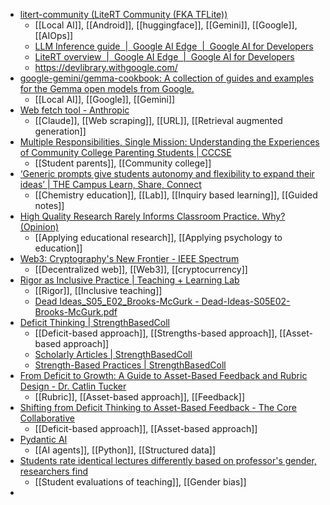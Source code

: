 - [litert-community (LiteRT Community (FKA TFLite))](https://huggingface.co/litert-community)
	- [[Local AI]], [[Android]], [[huggingface]], [[Gemini]], [[Google]], [[AIOps]]
	- [LLM Inference guide  |  Google AI Edge  |  Google AI for Developers](https://ai.google.dev/edge/mediapipe/solutions/genai/llm_inference)
	- [LiteRT overview  |  Google AI Edge  |  Google AI for Developers](https://ai.google.dev/edge/litert)
	- https://devlibrary.withgoogle.com/
- [google-gemini/gemma-cookbook: A collection of guides and examples for the Gemma open models from Google.](https://github.com/google-gemini/gemma-cookbook)
	- [[Local AI]], [[Google]], [[Gemini]]
- [Web fetch tool - Anthropic](https://docs.anthropic.com/en/docs/agents-and-tools/tool-use/web-fetch-tool)
	- [[Claude]], [[Web scraping]], [[URL]], [[Retrieval augmented generation]]
- [Multiple Responsibilities, Single Mission: Understanding the Experiences of Community College Parenting Students | CCCSE](https://cccse.org/parenting-students)
	- [[Student parents]], [[Community college]]
- [‘Generic prompts give students autonomy and flexibility to expand their ideas’ | THE Campus Learn, Share, Connect](https://www.timeshighereducation.com/campus/generic-prompts-give-students-autonomy-and-flexibility-expand-their-ideas)
	- [[Chemistry education]], [[Lab]], [[Inquiry based learning]], [[Guided notes]]
- [High Quality Research Rarely Informs Classroom Practice. Why? (Opinion)](https://www.edweek.org/leadership/opinion-high-quality-research-rarely-informs-classroom-practice-why/2025/09)
	- [[Applying educational research]], [[Applying psychology to education]]
- [Web3: Cryptography's New Frontier - IEEE Spectrum](https://spectrum.ieee.org/web3-hardware-security)
	- [[Decentralized web]], [[Web3]], [[cryptocurrency]]
- [Rigor as Inclusive Practice | Teaching + Learning Lab](https://tll.mit.edu/rigor-as-inclusive-practice/)
	- [[Rigor]], [[Inclusive teaching]]
	- [Dead Ideas_S05_E02_Brooks-McGurk - Dead-Ideas-S05E02-Brooks-McGurk.pdf](https://bpb-us-w2.wpmucdn.com/edblogs.columbia.edu/dist/8/1109/files/2022/10/Dead-Ideas-S05E02-Brooks-McGurk.pdf)
- [Deficit Thinking | StrengthBasedColl](https://www.strengthbasedcollective.com/research-deficitthinking)
	- [[Deficit-based approach]], [[Strengths-based approach]], [[Asset-based approach]]
	- [Scholarly Articles | StrengthBasedColl](https://www.strengthbasedcollective.com/scholarly-articles)
	- [Strength-Based Practices | StrengthBasedColl](https://www.strengthbasedcollective.com/research-sbpractices)
- [From Deficit to Growth: A Guide to Asset-Based Feedback and Rubric Design - Dr. Catlin Tucker](https://catlintucker.com/2025/04/asset-based-feedback-rubrics/)
	- [[Rubric]], [[Asset-based approach]], [[Feedback]]
- [Shifting from Deficit Thinking to Asset-Based Feedback - The Core Collaborative](https://thecorecollaborative.com/shifting-from-deficit-thinking-to-asset-based-feedback/)
	- [[Deficit-based approach]], [[Asset-based approach]]
- [Pydantic AI](https://ai.pydantic.dev/)
	- [[AI agents]], [[Python]], [[Structured data]]
- [Students rate identical lectures differently based on professor's gender, researchers find](https://www.psypost.org/students-rate-identical-lectures-differently-based-on-professors-gender-researchers-find/)
	- [[Student evaluations of teaching]], [[Gender bias]]
-